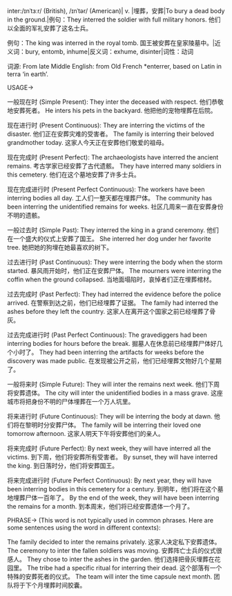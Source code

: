 inter:/ɪnˈtɜːr/ (British), /ɪnˈtər/ (American)| v. |埋葬，安葬|To bury a dead body in the ground.|例句：They interred the soldier with full military honors. 他们以全面的军礼安葬了这名士兵。

例句：The king was interred in the royal tomb. 国王被安葬在皇家陵墓中。|近义词：bury, entomb, inhume|反义词：exhume, disinter|词性：动词

词源:
From late Middle English: from Old French *enterrer, based on Latin in terra ‘in earth’.

USAGE->

一般现在时 (Simple Present):
They inter the deceased with respect.  他们恭敬地安葬死者。
He inters his pets in the backyard. 他把他的宠物埋葬在后院。


现在进行时 (Present Continuous):
They are interring the victims of the disaster. 他们正在安葬灾难的受害者。
The family is interring their beloved grandmother today. 这家人今天正在安葬他们敬爱的祖母。


现在完成时 (Present Perfect):
The archaeologists have interred the ancient remains. 考古学家已经安葬了古代遗骸。
They have interred many soldiers in this cemetery. 他们在这个墓地安葬了许多士兵。


现在完成进行时 (Present Perfect Continuous):
The workers have been interring bodies all day. 工人们一整天都在埋葬尸体。
The community has been interring the unidentified remains for weeks. 社区几周来一直在安葬身份不明的遗骸。


一般过去时 (Simple Past):
They interred the king in a grand ceremony. 他们在一个盛大的仪式上安葬了国王。
She interred her dog under her favorite tree. 她把她的狗埋在她最喜欢的树下。


过去进行时 (Past Continuous):
They were interring the body when the storm started. 暴风雨开始时，他们正在安葬尸体。
The mourners were interring the coffin when the ground collapsed.  当地面塌陷时，哀悼者们正在埋葬棺材。


过去完成时 (Past Perfect):
They had interred the evidence before the police arrived. 在警察到达之前，他们已经埋葬了证据。
The family had interred the ashes before they left the country. 这家人在离开这个国家之前已经埋葬了骨灰。


过去完成进行时 (Past Perfect Continuous):
The gravediggers had been interring bodies for hours before the break. 掘墓人在休息前已经埋葬尸体好几个小时了。
They had been interring the artifacts for weeks before the discovery was made public.  在发现被公开之前，他们已经埋葬文物好几个星期了。


一般将来时 (Simple Future):
They will inter the remains next week.  他们下周将安葬遗体。
The city will inter the unidentified bodies in a mass grave.  这座城市将把身份不明的尸体埋葬在一个万人坑里。


将来进行时 (Future Continuous):
They will be interring the body at dawn. 他们将在黎明时分安葬尸体。
The family will be interring their loved one tomorrow afternoon.  这家人明天下午将安葬他们的亲人。


将来完成时 (Future Perfect):
By next week, they will have interred all the victims. 到下周，他们将安葬所有受害者。
By sunset, they will have interred the king. 到日落时分，他们将安葬国王。


将来完成进行时 (Future Perfect Continuous):
By next year, they will have been interring bodies in this cemetery for a century. 到明年，他们将在这个墓地埋葬尸体一百年了。
By the end of the week, they will have been interring the remains for a month.  到本周末，他们将已经安葬遗体一个月了。



PHRASE->
(This word is not typically used in common phrases.  Here are some sentences using the word in different contexts):

The family decided to inter the remains privately. 这家人决定私下安葬遗体。
The ceremony to inter the fallen soldiers was moving.  安葬阵亡士兵的仪式很感人。
They chose to inter the ashes in the garden. 他们选择把骨灰埋葬在花园里。
The tribe had a specific ritual for interring their dead.  这个部落有一个特殊的安葬死者的仪式。
The team will inter the time capsule next month.  团队将于下个月埋葬时间胶囊。
